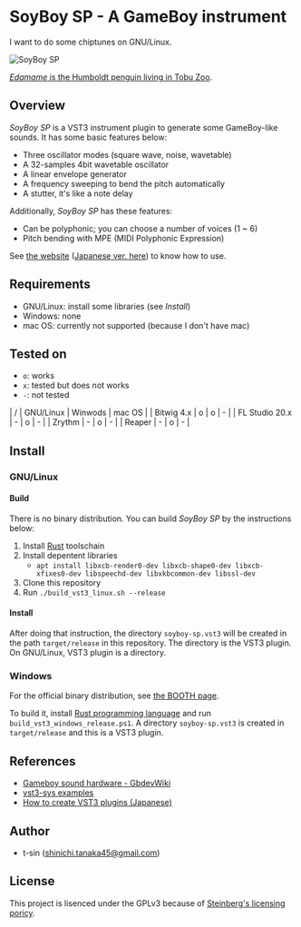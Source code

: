 # SoyBoy SP - A GameBoy instrument

I want to do some chiptunes on GNU/Linux.

![SoyBoy SP](edamame-logo.gif)

[*Edamame* is the Humboldt penguin living in Tobu Zoo](https://twitter.com/tobuzoo7/status/982488509725327361).

## Overview

*SoyBoy SP* is a VST3 instrument plugin to generate some GameBoy-like sounds. It has some basic features below:

- Three oscillator modes (square wave, noise, wavetable)
- A 32-samples 4bit wavetable oscillator
- A linear envelope generator
- A frequency sweeping to bend the pitch automatically
- A stutter, it's like a note delay

Additionally, *SoyBoy SP* has these features:

- Can be polyphonic; you can choose a number of voices (1 ~ 6)
- Pitch bending with MPE (MIDI Polyphonic Expression)

See [the website]() ([Japanese ver. here]()) to know how to use.

## Requirements

- GNU/Linux: install some libraries (see *Install*)
- Windows: none
- mac OS: currently not supported (because I don't have mac)

## Tested on

- `o`: works
- `x`: tested but does not works
- `-`: not tested

| /              | GNU/Linux | Winwods | mac OS |
| Bitwig 4.x     | o         | o       | -      |
| FL Studio 20.x | -         | o       | -      |
| Zrythm         | -         | o       | -      |
| Reaper         | -         | o       | -      |

## Install

### GNU/Linux

#### Build

There is no binary distribution. You can build *SoyBoy SP* by the instructions below:

1. Install [Rust](https://www.rust-lang.org) toolschain
2. Install depentent libraries
    - `apt install libxcb-render0-dev libxcb-shape0-dev libxcb-xfixes0-dev libspeechd-dev libxkbcommon-dev libssl-dev`
3. Clone this repository
4. Run `./build_vst3_linux.sh --release`

#### Install

After doing that instruction, the directory `soyboy-sp.vst3` will be created in the path `target/release` in this repository. The directory is the VST3 plugin. On GNU/Linux, VST3 plugin is a directory.

### Windows

For the official binary distribution, see [the BOOTH page]().

To build it, install [Rust programming language](https://www.rust-lang.org) and run `build_vst3_windows_release.ps1`. A directory `soyboy-sp.vst3` is created in `target/release` and this is a VST3 plugin.

## References

- [Gameboy sound hardware - GbdevWiki](https://gbdev.gg8.se/wiki/articles/Gameboy_sound_hardware)
- [vst3-sys examples](https://github.com/RustAudio/vst3-sys/tree/master/examples)
- [How to create VST3 plugins (Japanese)](https://vstcpp.wpblog.jp/?page_id=1316)

## Author

- t-sin (<shinichi.tanaka45@gmail.com>)

## License

This project is lisenced under the GPLv3 because of [Steinberg's licensing poricy](https://developer.steinberg.help/display/VST/VST+3+Licensing).
